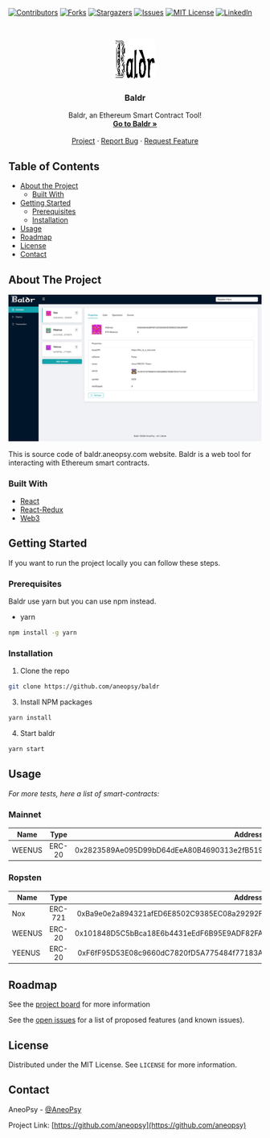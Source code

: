 [![Contributors][contributors-shield]][contributors-url]
[![Forks][forks-shield]][forks-url]
[![Stargazers][stars-shield]][stars-url]
[![Issues][issues-shield]][issues-url]
[![MIT License][license-shield]][license-url]
[![LinkedIn][linkedin-shield]][linkedin-url]

<!-- PROJECT LOGO -->
<br />
<p align="center">
    <img src="images/logo.png" alt="Logo" width="80" height="80">

  <h3 align="center">Baldr</h3>

  <p align="center">
    Baldr, an Ethereum Smart Contract Tool!
    <br />
    <a href="https://baldr.aneopsy.com"><strong>Go to Baldr »</strong></a>
    <br />
    <br />
    <a href="https://github.com/aneopsy/baldr">Project</a>
    ·
    <a href="https://github.com/aneopsy/baldr/issues">Report Bug</a>
    ·
    <a href="https://github.com/aneopsy/baldr/issues">Request Feature</a>
  </p>
</p>

<!-- TABLE OF CONTENTS -->

## Table of Contents

- [About the Project](#about-the-project)
  - [Built With](#built-with)
- [Getting Started](#getting-started)
  - [Prerequisites](#prerequisites)
  - [Installation](#installation)
- [Usage](#usage)
- [Roadmap](#roadmap)
- [License](#license)
- [Contact](#contact)

<!-- ABOUT THE PROJECT -->

## About The Project

[![Baldr][product-screenshot]](https://baldr.aneopsy.com)

This is source code of baldr.aneopsy.com website.
Baldr is a web tool for interacting with Ethereum smart contracts.

### Built With

<!--
This section should list any major frameworks that you built your project using. Leave any add-ons/plugins for the acknowledgements section. Here are a few examples.
-->

- [React](https://reactjs.org/)
- [React-Redux](https://redux.js.org/)
- [Web3](https://github.com/ethereum/web3.js/)

<!-- GETTING STARTED -->

## Getting Started

If you want to run the project locally you can follow these steps.

### Prerequisites

Baldr use yarn but you can use npm instead.

- yarn

```sh
npm install -g yarn
```

### Installation

1. Clone the repo

```sh
git clone https://github.com/aneopsy/baldr
```

3. Install NPM packages

```sh
yarn install
```

4. Start baldr

```sh
yarn start
```

<!-- USAGE EXAMPLES -->

## Usage

<!--
Use this space to show useful examples of how a project can be used. Additional screenshots, code examples and demos work well in this space. You may also link to more resources.  -->

_For more tests, here a list of smart-contracts:_

### Mainnet

| Name   |  Type  |                                    Address |
| ------ | :----: | -----------------------------------------: |
| WEENUS | ERC-20 | 0x2823589Ae095D99bD64dEeA80B4690313e2fB519 |

### Ropsten

| Name   |  Type   |                                    Address |
| ------ | :-----: | -----------------------------------------: |
| Nox    | ERC-721 | 0xBa9e0e2a894321afED6E8502C9385EC08a29292F |
| WEENUS | ERC-20  | 0x101848D5C5bBca18E6b4431eEdF6B95E9ADF82FA |
| YEENUS | ERC-20  | 0xF6fF95D53E08c9660dC7820fD5A775484f77183A |

<!-- ROADMAP -->

## Roadmap

See the [project board](https://github.com/aneopsy/baldr/projects) for more information

See the [open issues](https://github.com/aneopsy/baldr/issues) for a list of proposed features (and known issues).

<!-- LICENSE -->

## License

Distributed under the MIT License. See `LICENSE` for more information.

<!-- CONTACT -->

## Contact

AneoPsy - [@AneoPsy](https://twitter.com/aneopsy)

Project Link: [https://github.com/aneopsy](https://github.com/aneopsy)

<!-- MARKDOWN LINKS & IMAGES -->
<!-- https://www.markdownguide.org/basic-syntax/#reference-style-links -->

[contributors-shield]: https://img.shields.io/github/contributors/othneildrew/Best-README-Template.svg?style=flat-square
[contributors-url]: https://github.com/aneopsy/baldr/graphs/contributors
[forks-shield]: https://img.shields.io/github/forks/othneildrew/Best-README-Template.svg?style=flat-square
[forks-url]: https://github.com/aneopsy/baldr/network/members
[stars-shield]: https://img.shields.io/github/stars/othneildrew/Best-README-Template.svg?style=flat-square
[stars-url]: https://github.com/aneopsy/baldr/stargazers
[issues-shield]: https://img.shields.io/github/issues/othneildrew/Best-README-Template.svg?style=flat-square
[issues-url]: https://github.com/aneopsy/baldr/issues
[license-shield]: https://img.shields.io/github/license/othneildrew/Best-README-Template.svg?style=flat-square
[license-url]: https://github.com/aneopsy/baldr/blob/master/LICENSE.txt
[linkedin-shield]: https://img.shields.io/badge/-LinkedIn-black.svg?style=flat-square&logo=linkedin&colorB=555
[linkedin-url]: https://www.linkedin.com/in/aneopsy/
[product-screenshot]: images/screen_1.png

